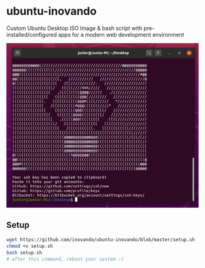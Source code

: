 # ubuntu-inovando
Custom Ubuntu Desktop ISO Image &amp; bash script with pre-installed/configured apps for a modern web development environment

![terminal after success](terminal.png)

## Setup
```bash
wget https://github.com/inovando/ubuntu-inovando/blob/master/setup.sh
chmod +x setup.sh
bash setup.sh
# after this command, reboot your system :)
```